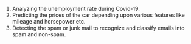 1) Analyzing the unemployment rate during Covid-19. 
2) Predicting the prices of the car depending upon various features like mileage and horsepower etc.
3) Detecting the spam or junk mail to recognize and classify emails into spam and non-spam.
